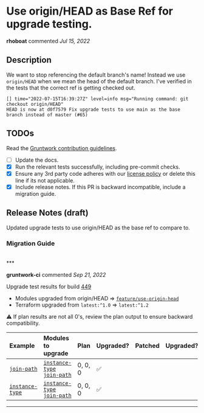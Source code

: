 # Use origin/HEAD as Base Ref for upgrade testing.

**rhoboat** commented *Jul 15, 2022*

<!-- Prepend '[WIP]' to the title if this PR is still a work-in-progress. Remove it when it is ready for review! -->

## Description

We want to stop referencing the default branch's name! Instead we use `origin/HEAD` when we mean the head of the default branch. I've verified in the tests that the correct ref is getting checked out.

```
[] time="2022-07-15T16:39:27Z" level=info msg="Running command: git checkout origin/HEAD"
HEAD is now at d0f7579 Fix upgrade tests to use main as the base branch instead of master (#65)
```

<!-- Description of the changes introduced by this PR. -->

## TODOs

Read the [Gruntwork contribution guidelines](https://gruntwork.notion.site/Gruntwork-Coding-Methodology-02fdcd6e4b004e818553684760bf691e).

- [ ] Update the docs.
- [x] Run the relevant tests successfully, including pre-commit checks.
- [x] Ensure any 3rd party code adheres with our [license policy](https://www.notion.so/gruntwork/Gruntwork-licenses-and-open-source-usage-policy-f7dece1f780341c7b69c1763f22b1378) or delete this line if its not applicable.
- [x] Include release notes. If this PR is backward incompatible, include a migration guide.

## Release Notes (draft)

<!-- One-line description of the PR that can be included in the final release notes. -->
Updated upgrade tests to use origin/HEAD as the base ref to compare to.

### Migration Guide

<!-- Important: If you made any backward incompatible changes, then you must write a migration guide! -->

<br />
***


**gruntwork-ci** commented *Sep 21, 2022*

Upgrade test results for build [449](https://circleci.com/gh/gruntwork-io/terraform-aws-utilities/449)

- Modules upgraded from origin/HEAD => [`feature/use-origin-head`](https://github.com/gruntwork-io/terraform-aws-utilities/tree/feature/use-origin-head/)
- Terraform upgraded from `latest:^1.0` => `latest:^1.2`

⚠️ If plan results are not all 0's, review the plan output to ensure backward compatibility.

| Example | Modules to upgrade | Plan | Upgraded? | Patched | Upgraded? |
|:----|:----|:----|:----|:----|:----|
| [`join-path`](https://github.com/gruntwork-io/terraform-aws-utilities/tree/origin/HEAD/examples/join-path) | [`instance-type`](https://github.com/gruntwork-io/terraform-aws-utilities/tree/origin/HEAD/modules/instance-type)<br />[`join-path`](https://github.com/gruntwork-io/terraform-aws-utilities/tree/origin/HEAD/modules/join-path) | 0, 0, 0 | :white_check_mark: |  |  |
| [`instance-type`](https://github.com/gruntwork-io/terraform-aws-utilities/tree/origin/HEAD/examples/instance-type) | [`instance-type`](https://github.com/gruntwork-io/terraform-aws-utilities/tree/origin/HEAD/modules/instance-type)<br />[`join-path`](https://github.com/gruntwork-io/terraform-aws-utilities/tree/origin/HEAD/modules/join-path) | 0, 0, 0 | :white_check_mark: |  |  |


***

